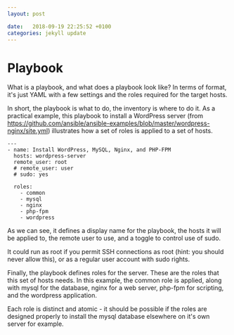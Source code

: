 ```yaml
---
layout: post

date:   2018-09-19 22:25:52 +0100
categories: jekyll update
---
```

Playbook
========

What is a playbook, and what does a playbook look like? In terms of
format, it's just YAML with a few settings and the roles required for
the target hosts.

In short, the playbook is what to do, the inventory is where to do it.
As a practical example, this playbook to install a WordPress server
(from
<https://github.com/ansible/ansible-examples/blob/master/wordpress-nginx/site.yml>)
illustrates how a set of roles is applied to a set of hosts.

    ---
    - name: Install WordPress, MySQL, Nginx, and PHP-FPM
      hosts: wordpress-server
      remote_user: root
      # remote_user: user
      # sudo: yes
      
      roles:
        - common
        - mysql
        - nginx
        - php-fpm
        - wordpress

As we can see, it defines a display name for the playbook, the hosts it
will be applied to, the remote user to use, and a toggle to control use
of sudo.

It could run as root if you permit SSH connections as root (hint: you
should never allow this), or as a regular user account with sudo rights.

Finally, the playbook defines roles for the server. These are the roles
that this set of hosts needs. In this example, the common role is
applied, along with mysql for the database, nginx for a web server,
php-fpm for scripting, and the wordpress application.

Each role is distinct and atomic - it should be possible if the roles
are designed properly to install the mysql database elsewhere on it's
own server for example.
